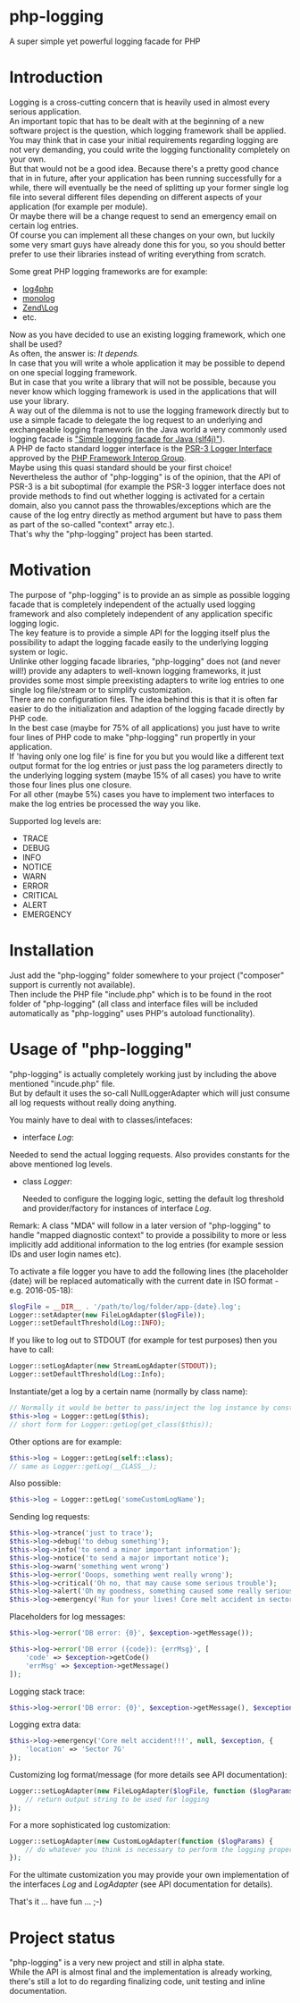 # php-logging

A super simple yet powerful logging facade for PHP

# Introduction

Logging is a cross-cutting concern that is heavily used in almost every
serious application.<br>
An important topic that has to be dealt with at the beginning of a new software
project is the question, which logging framework shall be applied.<br>
You may think that in case your initial requirements regarding logging
are not very demanding, you could write the logging functionality completely
on your own.<br>
But that would not be a good idea. Because there's a pretty good chance that in
in future, after your application  has been running successfully for a while,
there will eventually be the need of splitting up your former single log file into
several different files depending on different aspects of your application
(for example per module).<br>
Or maybe there will be a change request to send an emergency email on certain
log entries.<br>
Of course you can implement all these changes on your own, but luckily some
very smart guys have already done this for you, so you should better prefer
to use their libraries instead of writing everything from scratch.<br>

Some great PHP logging frameworks are for example:

* [log4php](https://logging.apache.org/log4php)
* [monolog](https://github.com/Seldaek/monolog)
* [Zend\Log](http://framework.zend.com/manual/current/en/modules/zend.log.overview.html)
* etc.

Now as you have decided to use an existing logging framework, which one shall
be used?<br>
As often, the answer is: *It depends.*<br>
In case that you will write a whole application it may be possible to depend
on one special logging framework.<br>
But in case that you write a library that will not be possible, because you
never know which logging framework is used in the applications that will use
your library.<br>
A way out of the dilemma is not to use the logging framework directly but to use
a simple facade to delegate the log request to an underlying and exchangeable
logging framework (in the Java world a very commonly used logging facade is
["Simple logging facade for Java (slf4j)"](http://www.slf4j.org)).<br>
A PHP de facto standard logger interface is the
[PSR-3 Logger Interface](https://github.com/php-fig/fig-standards/blob/master/accepted/PSR-3-logger-interface.md)
approved by the [PHP Framework Interop Group](https://en.wikipedia.org/wiki/PHP_Standard_Recommendation).<br>
Maybe using this quasi standard should be your first choice!<br>
Nevertheless the author of "php-logging" is of the opinion, that the API of
PSR-3 is a bit suboptimal (for example the PSR-3 logger interface does not
provide methods to find out whether logging is activated for a certain domain,
also you cannot pass the throwables/exceptions which are the cause of the log
entry directly as method argument but have to pass them as part of the
so-called "context" array etc.).<br>
That's why the "php-logging" project has been started.

# Motivation

The purpose of "php-logging" is to provide an as simple as possible logging
facade that is completely independent of the actually used logging framework
and also completely independent of any application specific logging logic.<br>
The key feature is to provide a simple API for the logging itself plus the
possibility to adapt the logging facade easily to the underlying logging
system or logic.<br>
Unlinke other logging facade libraries, "php-logging" does not
(and never will!) provide any adapters to well-known logging frameworks, it just
provides some most simple preexisting adapters to write log entries to one single
log file/stream or to simplify customization.<br>
There are no configuration files. The idea behind this is that it is often far
easier to do the initialization and adaption of the logging facade directly
by PHP code.<br>
In the best case (maybe for 75% of all applications) you just have to write
four lines of PHP code to make "php-logging" run propertly in your
application.<br>
If 'having only one log file' is fine for you but you would like a different
text output format for the log entries or just pass the log parameters directly
to the underlying logging system (maybe 15% of all cases) you have to write
those four lines plus one closure.<br>
For all other (maybe 5%) cases you have to implement two interfaces to
make the log entries be processed the way you like.

Supported log levels are:

* TRACE
* DEBUG
* INFO
* NOTICE
* WARN
* ERROR
* CRITICAL
* ALERT
* EMERGENCY


# Installation

Just add the "php-logging" folder somewhere to your project
("composer" support is currently not available).<br>
Then include the PHP file "include.php" which is to be found in the root
folder of  "php-logging" (all class and interface files will be included
automatically as "php-logging" uses PHP's autoload functionality).

# Usage of "php-logging"

"php-logging" is actually completely working just by including the above
mentioned "incude.php" file.<br>
But by default it uses the so-call NullLoggerAdapter which will just consume
all log requests without really doing anything.

You mainly have to deal with to classes/intefaces:

*  interface *Log*:

  Needed to send the actual logging requests.
  Also provides constants for the above mentioned log levels.

* class *Logger*:

  Needed to configure the logging logic, setting the default log threshold
  and provider/factory for instances of interface *Log*.

Remark: A class "MDA" will follow in a later version of "php-logging" to handle
"mapped diagnostic context" to provide a possibility to more or less
implicitly add additional information to the log entries (for example session
IDs and user login names etc).

To activate a file logger you have to add the following lines (the placeholder
{date} will be replaced automatically with the current date in ISO format -
e.g. 2016-05-18):

```php
$logFile = __DIR__ . '/path/to/log/folder/app-{date}.log';
Logger::setAdapter(new FileLogAdapter($logFile));
Logger::setDefaultThreshold(Log::INFO);
```

If you like to log out to STDOUT (for example for test purposes) then you
have to call:

```php
Logger::setLogAdapter(new StreamLogAdapter(STDOUT));
Logger::setDefaultThreshold(Log::Info);
```
Instantiate/get a log by a certain name (normally by class name):

```php
// Normally it would be better to pass/inject the log instance by constructor
$this->log = Logger::getLog($this);
// short form for Logger::getLog(get_class($this));
```
Other options are for example:

```php
$this->log = Logger::getLog(self::class);
// same as Logger::getLog(__CLASS__);
```
Also possible:

```php
$this->log = Logger::getLog('someCustomLogName');
```

Sending log requests:

```php
$this->log->trance('just to trace');
$this->log->debug('to debug something');
$this->log->info('to send a minor important information');
$this->log->notice('to send a major important notice');
$this->log->warn('something went wrong')
$this->log->error('Ooops, something went really wrong');
$this->log->critical('Oh no, that may cause some serious trouble');
$this->log->alert('Oh my goodness, something caused some really serious trouble');
$this->log->emergency('Run for your lives! Core melt accident in sector 7G!!!');
```
Placeholders for log messages:

```php
$this->log->error('DB error: {0}', $exception->getMessage());

$this->log->error('DB error ({code}): {errMsg}', [
    'code' => $exception->getCode()
    'errMsg' => $exception->getMessage()
]);

```
Logging stack trace:

```php
$this->log->error('DB error: {0}', $exception->getMessage(), $exception);
```
Logging extra data:

```php
$this->log->emergency('Core melt accident!!!', null, $exception, {
    'location' => 'Sector 7G'
});
```

Customizing log format/message (for more details see API documentation):

```php
Logger::setLogAdapter(new FileLogAdapter($logFile, function ($logParams) {
    // return output string to be used for logging
});
```

For a more sophisticated log customization:

```php
Logger::setLogAdapter(new CustomLogAdapter(function ($logParams) {
    // do whatever you think is necessary to perform the logging properly
});
```

For the ultimate customization you may provide your own implementation of
the interfaces *Log* and *LogAdapter* (see API documentation for details).

That's it ... have fun ... ;-)

# Project status

"php-logging" is a very new project and still in alpha state.<br/>
While the API is almost final and the implementation is already working,
there's still a lot to do regarding finalizing code, unit testing and inline
documentation.
